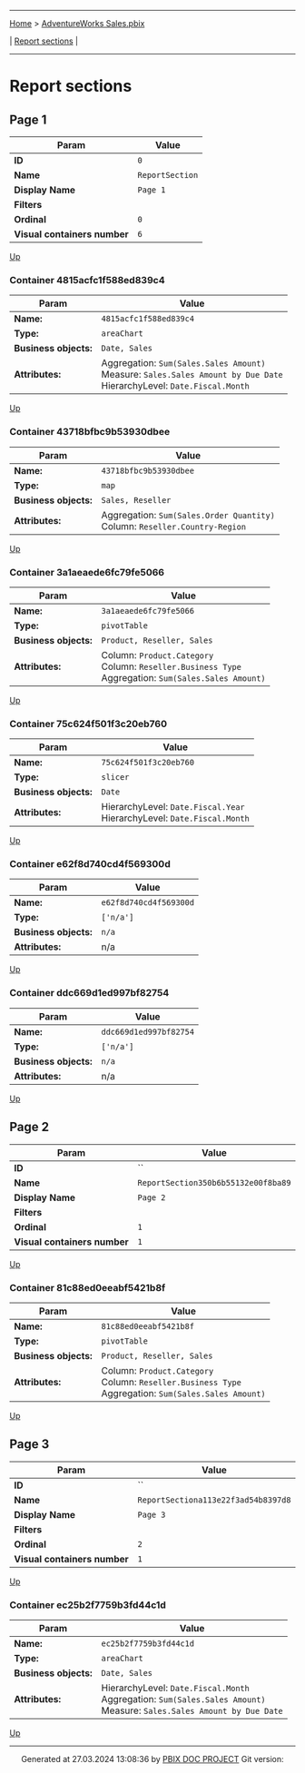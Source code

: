 ----

[Home](./index.md) > [AdventureWorks Sales.pbix](AdventureWorks%20Sales.pbix_report.md)

| [Report sections](#report-sections) |

----


# Report sections

## Page 1

| Param  | Value  |
|---|---|
| **ID** | `0` |
| **Name** | `ReportSection` |
| **Display Name** | `Page 1` |
| **Filters** |  |
| **Ordinal** | `0` |
| **Visual containers number** | `6` |

[Up](#report-sections)



### Container 4815acfc1f588ed839c4 

| Param  | Value  |
|---|---|
| **Name:** | `4815acfc1f588ed839c4` |
| **Type:** | `areaChart` |
| **Business objects:**  | `Date, Sales` | 
| **Attributes:**  | Aggregation: `Sum(Sales.Sales Amount)`<br/> Measure: `Sales.Sales Amount by Due Date`<br/> HierarchyLevel: `Date.Fiscal.Month` | 

[Up](#report-sections)




### Container 43718bfbc9b53930dbee 

| Param  | Value  |
|---|---|
| **Name:** | `43718bfbc9b53930dbee` |
| **Type:** | `map` |
| **Business objects:**  | `Sales, Reseller` | 
| **Attributes:**  | Aggregation: `Sum(Sales.Order Quantity)`<br/> Column: `Reseller.Country-Region` | 

[Up](#report-sections)




### Container 3a1aeaede6fc79fe5066 

| Param  | Value  |
|---|---|
| **Name:** | `3a1aeaede6fc79fe5066` |
| **Type:** | `pivotTable` |
| **Business objects:**  | `Product, Reseller, Sales` | 
| **Attributes:**  | Column: `Product.Category`<br/> Column: `Reseller.Business Type`<br/> Aggregation: `Sum(Sales.Sales Amount)` | 

[Up](#report-sections)




### Container 75c624f501f3c20eb760 

| Param  | Value  |
|---|---|
| **Name:** | `75c624f501f3c20eb760` |
| **Type:** | `slicer` |
| **Business objects:**  | `Date` | 
| **Attributes:**  | HierarchyLevel: `Date.Fiscal.Year`<br/> HierarchyLevel: `Date.Fiscal.Month` | 

[Up](#report-sections)




### Container e62f8d740cd4f569300d 

| Param  | Value  |
|---|---|
| **Name:** | `e62f8d740cd4f569300d` |
| **Type:** | `['n/a']` |
| **Business objects:**  | `n/a` | 
| **Attributes:**  | n/a | 

[Up](#report-sections)




### Container ddc669d1ed997bf82754 

| Param  | Value  |
|---|---|
| **Name:** | `ddc669d1ed997bf82754` |
| **Type:** | `['n/a']` |
| **Business objects:**  | `n/a` | 
| **Attributes:**  | n/a | 

[Up](#report-sections)


## Page 2

| Param  | Value  |
|---|---|
| **ID** | `` |
| **Name** | `ReportSection350b6b55132e00f8ba89` |
| **Display Name** | `Page 2` |
| **Filters** |  |
| **Ordinal** | `1` |
| **Visual containers number** | `1` |

[Up](#report-sections)



### Container 81c88ed0eeabf5421b8f 

| Param  | Value  |
|---|---|
| **Name:** | `81c88ed0eeabf5421b8f` |
| **Type:** | `pivotTable` |
| **Business objects:**  | `Product, Reseller, Sales` | 
| **Attributes:**  | Column: `Product.Category`<br/> Column: `Reseller.Business Type`<br/> Aggregation: `Sum(Sales.Sales Amount)` | 

[Up](#report-sections)


## Page 3

| Param  | Value  |
|---|---|
| **ID** | `` |
| **Name** | `ReportSectiona113e22f3ad54b8397d8` |
| **Display Name** | `Page 3` |
| **Filters** |  |
| **Ordinal** | `2` |
| **Visual containers number** | `1` |

[Up](#report-sections)



### Container ec25b2f7759b3fd44c1d 

| Param  | Value  |
|---|---|
| **Name:** | `ec25b2f7759b3fd44c1d` |
| **Type:** | `areaChart` |
| **Business objects:**  | `Date, Sales` | 
| **Attributes:**  | HierarchyLevel: `Date.Fiscal.Month`<br/> Aggregation: `Sum(Sales.Sales Amount)`<br/> Measure: `Sales.Sales Amount by Due Date` | 

[Up](#report-sections)







----
<p align="center">
Generated at 27.03.2024 13:08:36 by <a href='https://github.com/dop12/pbix_doc'>PBIX DOC PROJECT</a> Git version: 
</p>